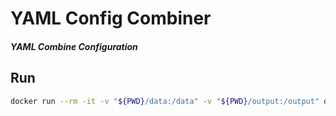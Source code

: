 # YAML Config Combiner

##### YAML Combine Configuration

## Run

```bash
docker run --rm -it -v "${PWD}/data:/data" -v "${PWD}/output:/output" daluca/ycc --output=/output/config.yaml /data
```
